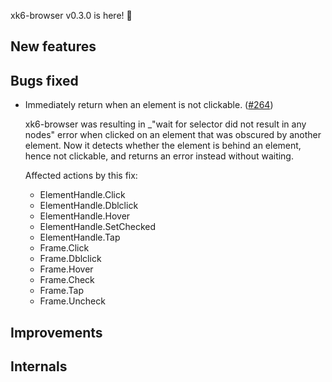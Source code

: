 xk6-browser v0.3.0 is here! :tada:


## New features



## Bugs fixed

- Immediately return when an element is not clickable. ([#264](https://github.com/grafana/xk6-browser/pull/264))

  xk6-browser was resulting in _"wait for selector did not result in any nodes" error when clicked on an element that was obscured by another element. Now it detects whether the element is behind an element, hence not clickable, and returns an error instead without waiting.

  Affected actions by this fix:
  * ElementHandle.Click
  * ElementHandle.Dblclick
  * ElementHandle.Hover
  * ElementHandle.SetChecked
  * ElementHandle.Tap
  * Frame.Click
  * Frame.Dblclick
  * Frame.Hover
  * Frame.Check
  * Frame.Tap
  * Frame.Uncheck


## Improvements



## Internals


